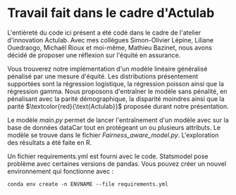 # Travail fait dans le cadre d'Actulab

L'entièreté du code ici présent a été codé dans le cadre de l'atelier d'innovation Actulab.
Avec mes collègues Simon-Olivier Lépine, Liliane Ouedraogo, Michaël Rioux et moi-même, 
Mathieu Bazinet, nous avons décidé de proposer une réflexion sur l'équité en assurance. 

Vous trouverez notre implémentation d'un modèle linéaire généralisé pénalisé par une mesure
d'équité. Les distributions présentement supportées sont la régression logistique, la régression
poisson ainsi que la régression gamma. Nous proposons d'entraîner le modèle sans pénalité, 
en pénalisant avec la parité démographique, la disparité moindres ainsi que la parité 
$\textcolor{red}{\text{Actulab}}$ proposée durant notre présentation. 

Le modèle _main.py_ permet de lancer l'entraînement d'un modèle avec sur la base de données
dataCar tout en protégeant un ou plusieurs attributs. Le modèle se trouve dans le fichier
_Fairness_aware_model.py_. L'exploration des résultats a été faite en R.

Un fichier requirements.yml est fourni avec le code. Statsmodel pose problème avec certaines
versions de pandas. Vous pouvez créer un nouvel environnement qui fonctionne avec : 
```
conda env create -n ENVNAME --file requirements.yml
```



